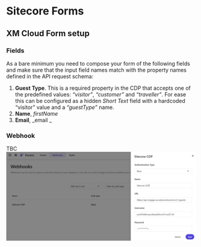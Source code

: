 # Sitecore Forms
## XM Cloud Form setup
### Fields
As a bare minimum you need to compose your form of the following fields and make sure that the input field names match with the property names defined in the API request schema:
1.	**Guest Type**. This is a required property in the CDP that accepts one of the predefined values: _“visitor”_, _“customer”_ and _“traveller”_. For ease this can be configured as a hidden _Short Text_ field with a hardcoded “visitor” value and a _“guestType”_ name.
2.	**Name**, _firstName_
3.	**Email**, _email _

### Webhook
TBC
![Sitecore CDP webhook configuration](/assets/CDP-webhook-configuration.jpg)
